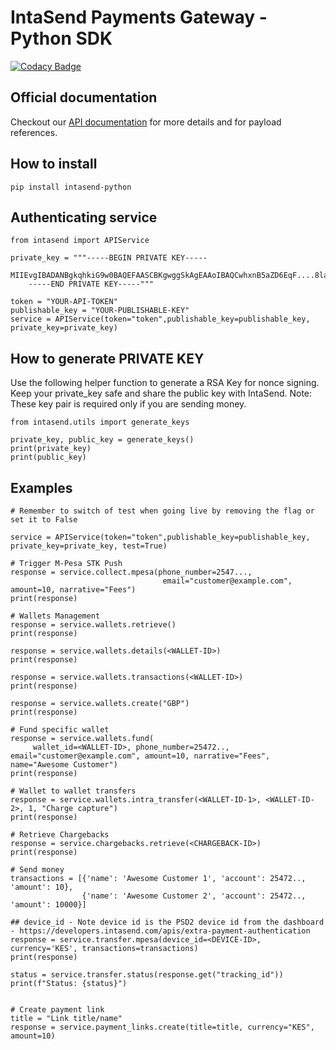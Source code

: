 # IntaSend Payments Gateway - Python SDK

[![Codacy Badge](https://api.codacy.com/project/badge/Grade/3441c7d731e64e899b8ca3f125422f9a)](https://app.codacy.com/gh/IntaSend/intasend-python?utm_source=github.com&utm_medium=referral&utm_content=IntaSend/intasend-python&utm_campaign=Badge_Grade_Settings)

## Official documentation

Checkout our [API documentation](https://developers.intasend.com/) for more details and for payload references.

## How to install

    pip install intasend-python

## Authenticating service

    from intasend import APIService

    private_key = """-----BEGIN PRIVATE KEY-----
        MIIEvgIBADANBgkqhkiG9w0BAQEFAASCBKgwggSkAgEAAoIBAQCwhxnB5aZD6EqF....8laHwYTQdDbAlCGZB992YoHl
        -----END PRIVATE KEY-----"""

    token = "YOUR-API-TOKEN"
    publishable_key = "YOUR-PUBLISHABLE-KEY"
    service = APIService(token="token",publishable_key=publishable_key, private_key=private_key)

## How to generate PRIVATE KEY

Use the following helper function to generate a RSA Key for nonce signing. Keep your private_key safe and share the public key with IntaSend. Note: These key pair is required only if you are sending money.

    from intasend.utils import generate_keys

    private_key, public_key = generate_keys()
    print(private_key)
    print(public_key)

## Examples

    # Remember to switch of test when going live by removing the flag or set it to False

    service = APIService(token="token",publishable_key=publishable_key, private_key=private_key, test=True)
    
    # Trigger M-Pesa STK Push
    response = service.collect.mpesa(phone_number=2547...,
                                      email="customer@example.com", amount=10, narrative="Fees")
    print(response)

    # Wallets Management
    response = service.wallets.retrieve()
    print(response)

    response = service.wallets.details(<WALLET-ID>)
    print(response)

    response = service.wallets.transactions(<WALLET-ID>)
    print(response)
    
    response = service.wallets.create("GBP")
    print(response)

    # Fund specific wallet
    response = service.wallets.fund(
         wallet_id=<WALLET-ID>, phone_number=25472.., email="customer@example.com", amount=10, narrative="Fees", name="Awesome Customer")
    print(response)

    # Wallet to wallet transfers
    response = service.wallets.intra_transfer(<WALLET-ID-1>, <WALLET-ID-2>, 1, "Charge capture")
    print(response)

    # Retrieve Chargebacks
    response = service.chargebacks.retrieve(<CHARGEBACK-ID>)
    print(response)
    
    # Send money
    transactions = [{'name': 'Awesome Customer 1', 'account': 25472.., 'amount': 10},
                    {'name': 'Awesome Customer 2', 'account': 25472.., 'amount': 10000}]
    
    ## device_id - Note device id is the PSD2 device id from the dashboard - https://developers.intasend.com/apis/extra-payment-authentication
    response = service.transfer.mpesa(device_id=<DEVICE-ID>, currency='KES', transactions=transactions)
    print(response)

    status = service.transfer.status(response.get("tracking_id"))
    print(f"Status: {status}")


    # Create payment link
    title = "Link title/name"
    response = service.payment_links.create(title=title, currency="KES", amount=10)
